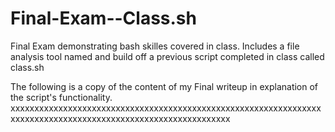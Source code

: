 # Final-Exam--Class.sh
Final Exam demonstrating bash skilles covered in class. Includes a file analysis tool named and build off a previous script completed in class called class.sh

The following is a copy of the content of my Final writeup in explanation of the script's functionality.
xxxxxxxxxxxxxxxxxxxxxxxxxxxxxxxxxxxxxxxxxxxxxxxxxxxxxxxxxxxxxxxxxxxxxxxxxxxxxxxxxxxxxxxxxxxxxxxxxxxxxxxxxxxxxxx



